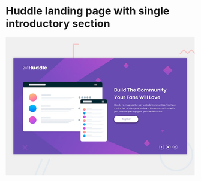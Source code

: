 # Huddle landing page with single introductory section

![Design preview for the Huddle landing page with single introductory section](./design/desktop-preview.jpg)


